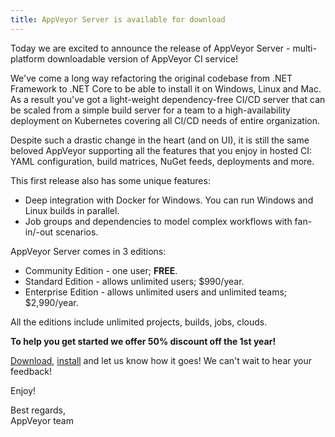 ```yaml
---
title: AppVeyor Server is available for download
---
```


Today we are excited to announce the release of AppVeyor Server - multi-platform downloadable version of AppVeyor CI service!

We've come a long way refactoring the original codebase from .NET Framework to .NET Core to be able to install it on Windows, Linux and Mac. As a result you've got a light-weight dependency-free CI/CD server that can be scaled from a simple build server for a team to a high-availability deployment on Kubernetes covering all CI/CD needs of entire organization.

Despite such a drastic change in the heart (and on UI), it is still the same beloved AppVeyor supporting all the features that you enjoy in hosted CI: YAML configuration, build matrices, NuGet feeds, deployments and more.

This first release also has some unique features:

* Deep integration with Docker for Windows. You can run Windows and Linux builds in parallel.
* Job groups and dependencies to model complex workflows with fan-in/-out scenarios.

AppVeyor Server comes in 3 editions:

* Community Edition - one user; **FREE**.
* Standard Edition - allows unlimited users; $990/year.
* Enterprise Edition - allows unlimited users and unlimited teams; $2,990/year.

All the editions include unlimited projects, builds, jobs, clouds.

**To help you get started we offer 50% discount off the 1st year!**

[Download](/on-premise/#download), [install](/docs/server/) and let us know how it goes! We can't wait to hear your feedback!

Enjoy!

Best regards,<br>
AppVeyor team
